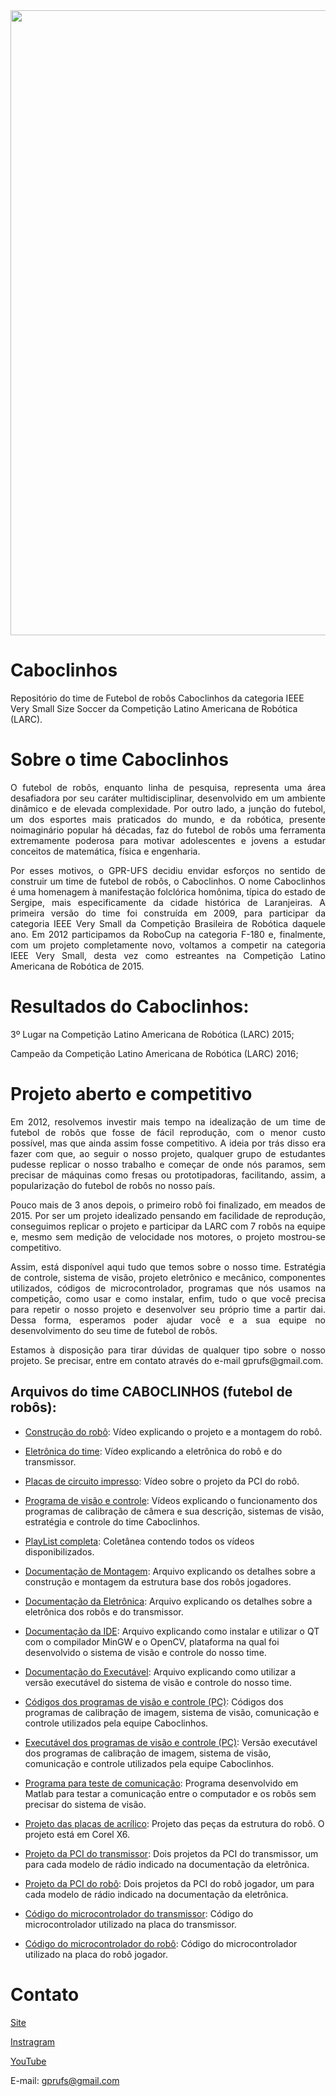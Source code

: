 <div align= "center">
<img src="https://user-images.githubusercontent.com/71639876/163296688-b56f6fab-9363-4548-bdaa-d4dffa004aeb.png" width="1000px" />
</div>


# Caboclinhos
Repositório do time de Futebol de robôs Caboclinhos da categoria IEEE Very Small Size Soccer da Competição Latino Americana de Robótica (LARC).

# Sobre o time Caboclinhos
<p align="justify">
O futebol de robôs, enquanto linha de pesquisa, representa uma área desafiadora por seu caráter multidisciplinar, desenvolvido em um ambiente dinâmico e de elevada
complexidade. Por outro lado, a junção do futebol, um dos esportes mais praticados do mundo, e da robótica, presente noimaginário popular há décadas, faz do futebol 
de robôs uma ferramenta extremamente poderosa para motivar adolescentes e jovens a estudar conceitos de matemática, física e engenharia. 

<p align="justify">
Por esses motivos, o GPR-UFS decidiu envidar esforços no sentido de construir um time de futebol de robôs, o Caboclinhos. O nome Caboclinhos é uma homenagem à
manifestação folclórica homônima, típica do estado de Sergipe, mais especificamente da cidade histórica de Laranjeiras. A primeira versão do time foi construída 
em 2009, para participar da categoria IEEE Very Small da Competição Brasileira de Robótica daquele ano. Em 2012 participamos da RoboCup na categoria F-180 e,
finalmente, com um projeto completamente novo, voltamos a competir na categoria IEEE Very Small, desta vez como estreantes na Competição Latino Americana de 
Robótica de 2015.  


# Resultados do Caboclinhos:

3º Lugar na Competição Latino Americana de Robótica (LARC) 2015;

Campeão da Competição Latino Americana de Robótica (LARC) 2016;

# Projeto aberto e competitivo

<p align="justify">
Em 2012, resolvemos investir mais tempo na idealização de um time de futebol de robôs que fosse de fácil reprodução, com o menor custo possível, mas que ainda
assim fosse competitivo. A ideia por trás disso era fazer com que, ao seguir o nosso projeto, qualquer grupo de estudantes pudesse replicar o nosso trabalho e
começar de onde nós paramos, sem precisar de máquinas como fresas ou prototipadoras, facilitando, assim, a popularização do futebol de robôs no nosso país.

<p align="justify">
Pouco mais de 3 anos depois, o primeiro robô foi finalizado, em meados de 2015. Por ser um projeto idealizado pensando em facilidade de reprodução,
conseguimos replicar o projeto e participar da LARC com 7 robôs na equipe e, mesmo sem medição de velocidade nos motores, o projeto mostrou-se competitivo.

<p align="justify">
Assim, está disponível aqui tudo que temos sobre o nosso time. Estratégia de controle, sistema de visão, projeto eletrônico e mecânico, componentes utilizados,
códigos de microcontrolador, programas que nós usamos na competição, como usar e como instalar, enfim, tudo o que você precisa para repetir o nosso projeto e
desenvolver seu próprio time a partir dai. Dessa forma, esperamos poder ajudar você e a sua equipe no desenvolvimento do seu time de futebol de robôs.

<p align="justify">
Estamos à disposição para tirar dúvidas de qualquer tipo sobre o nosso projeto. Se precisar, entre em contato através do e-mail gprufs@gmail.com. 

## Arquivos do time CABOCLINHOS (futebol de robôs):  
  
* [Construção do robô](https://youtu.be/qsurFOQNwd4): Vídeo explicando o projeto e a montagem do robô.

* [Eletrônica do time](https://youtu.be/QKlBNqYWyag): Vídeo explicando a eletrônica do robô e do transmissor.

* [Placas de circuito impresso](https://youtu.be/ILUnVGx_nII): Vídeo sobre o projeto da PCI do robô.

* [Programa de visão e controle](https://youtu.be/BXkn89mjHlg): Vídeos explicando o funcionamento dos programas de calibração de câmera e sua descrição, 
sistemas de visão, estratégia e controle do time Caboclinhos.

* [PlayList completa](https://youtube.com/playlist?list=PLJdW6TuhlgS99fa3KQWEpASK1FTdzH4Iw): Coletânea contendo todos os vídeos disponibilizados.

* [Documentação de Montagem](https://github.com/David1340/Caboclinhos/blob/main/caboclinhos_montagem.pdf):
  Arquivo explicando os detalhes sobre a construção e montagem da estrutura base dos robôs jogadores.
  
* [Documentação da Eletrônica](https://github.com/David1340/Caboclinhos/blob/main/caboclinhos_eletronica.pdf): Arquivo explicando os detalhes sobre a
eletrônica dos robôs e do transmissor.
  
* [Documentação da IDE](https://github.com/David1340/Caboclinhos/blob/main/caboclinhos_instalacao_qt.pdf): Arquivo explicando como instalar e utilizar o QT com
o compilador MinGW e o OpenCV, plataforma na qual foi desenvolvido o sistema de visão e controle do nosso time.
  
* [Documentação do Executável](https://github.com/David1340/Caboclinhos/blob/main/caboclinhos_executavel.pdf): Arquivo explicando como utilizar a versão
executável do sistema de visão e controle do nosso time. 
    
*  [Códigos dos programas de visão e controle (PC)](https://github.com/David1340/Caboclinhos/tree/main/caboclinhos_visao_controle_codigos/VisionSystem_Codigo): 
Códigos dos programas de calibração de imagem, sistema de visão, comunicação e controle utilizados pela equipe Caboclinhos.
  
* [Executável dos programas de visão e controle (PC)](https://github.com/David1340/Caboclinhos/tree/main/caboclinhos_visao_controle_executavel/release%20-%20Copia): 
Versão executável dos programas de calibração de imagem, sistema de visão, comunicação e controle utilizados pela equipe Caboclinhos.
 
* [Programa para teste de comunicação](https://github.com/David1340/Caboclinhos/tree/main/caboclinhos_matlab_teste_comunicacao/caboclinhos_matlab_teste_comunicacao): 
Programa desenvolvido em Matlab para testar a comunicação entre o computador e os robôs sem precisar do sistema de visão.
   
* [Projeto das placas de acrílico](https://github.com/David1340/Caboclinhos/tree/main/caboclinhos_acrilico): 
Projeto das peças da estrutura do robô. O projeto está em Corel X6.

* [Projeto da PCI do transmissor](https://github.com/David1340/Caboclinhos/tree/main/caboclinhos_pci_transmissor/placas%20do%20transmissor):
Dois projetos da PCI do transmissor, um para cada modelo de rádio indicado na documentação da eletrônica.
 
* [Projeto da PCI do robô](https://github.com/David1340/Caboclinhos/tree/main/caboclinhos_pci_robo/Placas%20dos%20jogadores):
Dois projetos da PCI do robô jogador, um para cada modelo de rádio indicado na documentação da eletrônica.
  
* [Código do microcontrolador do transmissor](https://github.com/David1340/Caboclinhos/tree/main/caboclinhos_uc_transmissor/uc_transmissor):
Código do microcontrolador utilizado na placa do transmissor.
  
* [Código do microcontrolador do robô](https://github.com/David1340/Caboclinhos/tree/main/caboclinhos_uc_robo/uc_robo):
Código do microcontrolador utilizado na placa do robô jogador.

# Contato
[Site](https://www.gprufs.org/)
  
[Instragram](https://www.instagram.com/gpr.ufs/)

[YouTube](https://www.youtube.com/user/GPRUFS)

E-mail: gprufs@gmail.com

